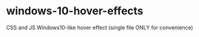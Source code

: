 # windows-10-hover-effects
CSS and JS Windows10-like hover effect (single file ONLY for convenience)
